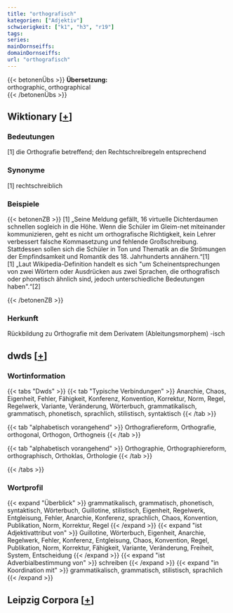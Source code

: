 ```yaml
---
title: "orthografisch"
kategorien: ["Adjektiv"]
schwierigkeit: ["k1", "h3", "r19"]
tags:
series:
mainDornseiffs:
domainDornseiffs:
url: "orthografisch"
---
```


{{< betonenÜbs >}}
**Übersetzung:**  
orthographic, orthographical  
{{< /betonenÜbs >}}

## Wiktionary [[+](https://de.wiktionary.org/wiki/orthografisch)]

### Bedeutungen
[1] die Orthografie betreffend; den Rechtschreibregeln entsprechend  

### Synonyme
[1] rechtschreiblich  

### Beispiele
{{< betonenZB >}}
[1] „Seine Meldung gefällt, 16 virtuelle Dichterdaumen schnellen sogleich in die Höhe. Wenn die Schüler im Gleim-net miteinander kommunizieren, geht es nicht um orthografische Richtigkeit, kein Lehrer verbessert falsche Kommasetzung und fehlende Großschreibung. Stattdessen sollen sich die Schüler in Ton und Thematik an die Strömungen der Empfindsamkeit und Romantik des 18. Jahrhunderts annähern.“[1]  
[1] „Laut Wikipedia-Definition handelt es sich "um Scheinentsprechungen von zwei Wörtern oder Ausdrücken aus zwei Sprachen, die orthografisch oder phonetisch ähnlich sind, jedoch unterschiedliche Bedeutungen haben".“[2]  

{{< /betonenZB >}}
### Herkunft
Rückbildung zu Orthografie mit dem Derivatem (Ableitungsmorphem) -isch  



## dwds [[+](https://www.dwds.de/wb/orthografisch)]

### Wortinformation
{{< tabs "Dwds" >}}
{{< tab "Typische Verbindungen" >}}
Anarchie, Chaos, Eigenheit, Fehler, Fähigkeit, Konferenz, Konvention, Korrektur, Norm, Regel, Regelwerk, Variante, Veränderung, Wörterbuch, grammatikalisch, grammatisch, phonetisch, sprachlich, stilistisch, syntaktisch
{{< /tab >}}

{{< tab "alphabetisch vorangehend" >}}
Orthografiereform, Orthografie, orthogonal, Orthogon, Orthogneis
{{< /tab >}}

{{< tab "alphabetisch vorangehend" >}}
Orthographie, Orthographiereform, orthographisch, Orthoklas, Orthologie
{{< /tab >}}

{{< /tabs >}}

### Wortprofil
{{< expand "Überblick" >}} grammatikalisch, grammatisch, phonetisch, syntaktisch, Wörterbuch, Guillotine, stilistisch, Eigenheit, Regelwerk, Entgleisung, Fehler, Anarchie, Konferenz, sprachlich, Chaos, Konvention, Publikation, Norm, Korrektur, Regel {{< /expand >}}
{{< expand "ist Adjektivattribut von" >}} Guillotine, Wörterbuch, Eigenheit, Anarchie, Regelwerk, Fehler, Konferenz, Entgleisung, Chaos, Konvention, Regel, Publikation, Norm, Korrektur, Fähigkeit, Variante, Veränderung, Freiheit, System, Entscheidung {{< /expand >}}
{{< expand "ist Adverbialbestimmung von" >}} schreiben {{< /expand >}}
{{< expand "in Koordination mit" >}} grammatikalisch, grammatisch, stilistisch, sprachlich {{< /expand >}}

## Leipzig Corpora [[+](https://corpora.uni-leipzig.de/en/res?word=orthografisch&corpusId=deu_newscrawl-public_2018)]

